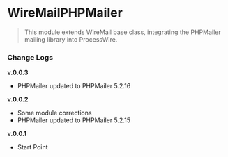 # WireMailPHPMailer

> This module extends WireMail base class, integrating the PHPMailer mailing library into ProcessWire.

### Change Logs

**v.0.0.3**

- PHPMailer updated to PHPMailer 5.2.16

**v.0.0.2**

- Some module corrections
- PHPMailer updated to PHPMailer 5.2.15

**v.0.0.1**

- Start Point